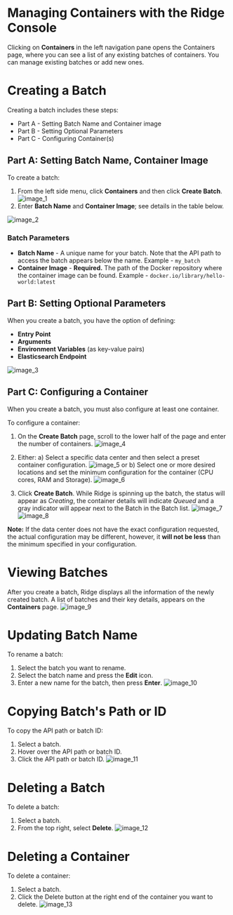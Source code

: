 ﻿# Managing Containers with the Ridge Console
Clicking on **Containers** in the left navigation pane opens the Containers page, where you can see a list of any existing batches of containers. You can manage existing batches or add new ones.

# Creating a Batch
Creating a batch includes these steps:
  * Part A - Setting Batch Name and Container image
  * Part B - Setting Optional Parameters
  * Part C - Configuring Container(s)

## Part A: Setting Batch Name, Container Image
To create a batch:
1. From the left side menu, click **Containers** and then click **Create Batch**.
![image_1](rcs-getting-started_1.png)
2. Enter **Batch Name** and **Container Image**; see details in the table below.

![image_2](rcs-getting-started_2.png)
### Batch Parameters

  * **Batch Name** - A unique name for your batch. Note that the API path to access the batch appears below the name.
Example - `my_batch`
  * **Container Image** - **Required.** The path of the Docker repository where the container image can be found.
Example - `docker.io/library/hello-world:latest`

## Part B: Setting Optional Parameters
When you create a batch, you have the option of defining:
  * **Entry Point**
  * **Arguments**
  * **Environment Variables** (as key-value pairs)
  * **Elasticsearch Endpoint**

![image_3](rcs-getting-started_3.png)
## Part C: Configuring a Container
When you create a batch, you must also configure at least one container.

To configure a container:
1. On the **Create Batch** page, scroll to the lower half of the page and enter the number of containers.
![image_4](rcs-getting-started_4.png)

2. Either:
    a) Select a specific data center and then select a preset container configuration.
![image_5](rcs-getting-started_5.png)
or
     b) Select one or more desired locations and set the minimum configuration for the container (CPU      cores, RAM and Storage).
![image_6](rcs-getting-started_6.png)

3. Click **Create Batch**. 
While Ridge is spinning up the batch, the status will appear as *Creating*, the container details will indicate *Queued* and a gray indicator will appear next to the Batch in the Batch list.
![image_7](rcs-getting-started_7.png)
![image_8](rcs-getting-started_8.png)



**Note:**
If the data center does not have the exact configuration requested, the actual configuration may be different, however, it **will not be less** than the minimum specified in your configuration.

# Viewing Batches
After you create a batch, Ridge displays all the information of the newly created batch. 
A list of batches and their key details, appears on the **Containers** page.
![image_9](rcs-getting-started_9.png)


# Updating Batch Name
To rename a batch:
1. Select the batch you want to rename.
2. Select the batch name and press the **Edit** icon.
3. Enter a new name for the batch, then press **Enter**.
![image_10](rcs-getting-started_10.png)


# Copying Batch's Path or ID
To copy the API path or batch ID:
1. Select a batch.
2. Hover over the API path or batch ID.
2. Click the API path or batch ID.
![image_11](rcs-getting-started_11.png)


# Deleting a Batch
To delete a batch:
1. Select a batch.
2. From the top right, select **Delete**.
![image_12](rcs-getting-started_12.png)


# Deleting a Container
To delete a container:
1. Select a batch.
2. Click the Delete button at the right end of the container you want to delete.
![image_13](rcs-getting-started_13.png)
